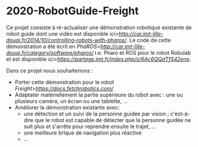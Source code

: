# 2020-RobotGuide-Freight


Ce projet consiste à ré-actualiser une démonstration robotique existante de robot guide dont une vidéo est disponible *ici>http://car.imt-lille-douai.fr/2014/10/controlling-robots-with-pharos/*.
Le code de cette démonstration a été écrit en *PhaROS>http://car.imt-lille-douai.fr/category/software/pharos/* i.e. Pharo et ROS pour le robot Robulab et est disponible *ici>https://partage.imt.fr/index.php/s/6Ac6QQdTfS42ene*.

Dans ce projet nous souhaiterions :
- Porter cette démonstration pour le robot *Freight>https://docs.fetchrobotics.com/*
- Adaptater matériellement la partie supérieure du robot avec : une ou plusieurs caméra, un écran ou une tablette, ...
- Améliorer la démonstration existante avec:
	- une détection et un suivi de la personne guidée par vision ; c'est-à-dire que le robot est capable de détecter que la personne guidée ne suit plus et s'arrête pour reprendre ensuite le trajet, ...
	- une meilleure brique de navigation plus réactive
	- ...
